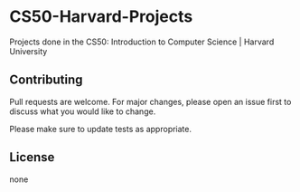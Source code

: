 # CS50-Harvard-Projects
Projects done in the CS50: Introduction to Computer Science | Harvard University
## Contributing

Pull requests are welcome. For major changes, please open an issue first
to discuss what you would like to change.

Please make sure to update tests as appropriate.

## License

none
